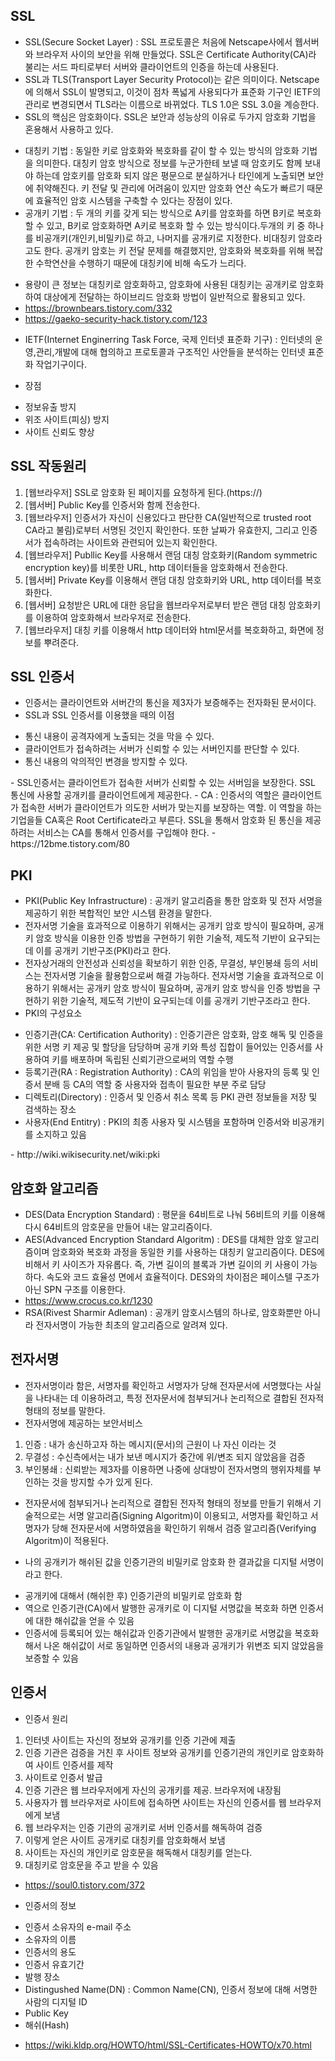 ## SSL
- SSL(Secure Socket Layer) : SSL 프로토콜은 처음에 Netscape사에서 웹서버와 브라우저 사이의 보안을 위해 만들었다. SSL은 Certificate Authority(CA)라 불리는 서드 파티로부터 서버와 클라이언트의 인증을 하는데 사용된다.
- SSL과 TLS(Transport Layer Security Protocol)는 같은 의미이다. Netscape에 의해서 SSL이 발명되고, 이것이 점차 폭넓게 사용되다가 표준화 기구인 IETF의 관리로 변경되면서 TLS라는 이름으로 바뀌었다. TLS 1.0은 SSL 3.0을 계승한다.
- SSL의 핵심은 암호화이다. SSL은 보안과 성능상의 이유로 두가지 암호화 기법을 혼용해서 사용하고 있다.
<ul>
  <li>대칭키 기법 : 동일한 키로 암호화와 복호화를 같이 할 수 있는 방식의 암호화 기법을 의미한다. 대칭키 암호 방식으로 정보를 누군가한테 보낼 때 암호키도 함께 보내야 하는데 암호키를 암호화 되지 않은 평문으로 분실하거나 타인에게 노출되면 보안에 취약해진다. 키 전달 및 관리에 어려움이 있지만 암호화 연산 속도가 빠르기 때문에 효율적인 암호 시스템을 구축할 수 있다는 장점이 있다.</li>
  <li>공개키 기법 : 두 개의 키를 갖게 되는 방식으로 A키를 암호화를 하면 B키로 복호화 할 수 있고, B키로 암호화하면 A키로 복호화 할 수 있는 방식이다.두개의 키 중 하나를 비공개키(개인키,비밀키)로 하고, 나머지를 공개키로 지정한다. 비대칭키 암호라고도 한다. 공개키 암호는 키 전달 문제를 해결했지만, 암호화와 복호화를 위해 복잡한 수학연산을 수행하기 때문에 대칭키에 비해 속도가 느리다.</li>
</ul>

- 용량이 큰 정보는 대칭키로 암호화하고, 암호화에 사용된 대칭키는 공개키로 암호화하여 대상에게 전달하는 하이브리드 암호화 방법이 일반적으로 활용되고 있다.
- https://brownbears.tistory.com/332
- https://gaeko-security-hack.tistory.com/123
* IETF(Internet Enginerring Task Force, 국제 인터넷 표준화 기구) : 인터넷의 운영,관리,개발에 대해 협의하고 프로토콜과 구조적인 사안들을 분석하는 인터넷 표준화 작업기구이다.
- 장점
<ul>
  <li>정보유출 방지</li>
  <li>위조 사이트(피싱) 방지</li>
  <li>사이트 신뢰도 향상</li>
</ul>

## SSL 작동원리
<ol>
  <li>[웹브라우저] SSL로 암호화 된 페이지를 요청하게 된다.(https://)</li>
  <li>[웹서버] Public Key를 인증서와 함께 전송한다.</li>
  <li>[웹브라우저] 인증서가 자신이 신용있다고 판단한 CA(일반적으로 trusted root CA라고 불림)로부터 서명된 것인지 확인한다. 또한 날짜가 유효한지, 그리고 인증서가 접속하려는 사이트와 관련되어 있는지 확인한다.</li>
  <li>[웹브라우저] Publlic Key를 사용해서 랜덤 대칭 암호화키(Random symmetric encryption key)를 비롯한 URL, http 데이터들을 암호화해서 전송한다.</li>
  <li>[웹서버] Private Key를 이용해서 랜덤 대칭 암호화키와 URL, http 데이터를 복호화한다.</li>
  <li>[웹서버] 요청받은 URL에 대한 응답을 웹브라우저로부터 받은 랜덤 대칭 암호화키를 이용하여 암호화해서 브라우저로 전송한다.</li>
  <li>[웹브라우저] 대칭 키를 이용해서 http 데이터와 html문서를 복호화하고, 화면에 정보를 뿌려준다.</li>
</ol>

## SSL 인증서
- 인증서는 클라이언트와 서버간의 통신을 제3자가 보증해주는 전자화된 문서이다. 
- SSL과 SSL 인증서를 이용했을 때의 이점
<ul>
  <li>통신 내용이 공격자에게 노출되는 것을 막을 수 있다.</li>
  <li>클라이언트가 접속하려는 서버가 신뢰할 수 있는 서버인지를 판단할 수 있다.</li>
  <li>통신 내용의 악의적인 변경을 방지할 수 있다.</li>
</ul>
- SSL인증서는 클라이언트가 접속한 서버가 신뢰할 수 있는 서버임을 보장한다. SSL 통신에 사용할 공개키를 클라이언트에게 제공한다.
- CA : 인증서의 역할은 클라이언트가 접속한 서버가 클라이언트가 의도한 서버가 맞는지를 보장하는 역할. 이 역할을 하는 기업을들 CA혹은 Root Certificate라고 부른다. SSL을 통해서 암호화 된 통신을 제공하려는 서비스는 CA를 통해서 인증서를 구입해야 한다. 
- https://12bme.tistory.com/80

## PKI
- PKI(Public Key Infrastructure) : 공개키 알고리즘을 통한 암호화 및 전자 서명을 제공하기 위한 복합적인 보안 시스템 환경을 말한다.
- 전자서명 기술을 효과적으로 이용하기 위해서는 공개키 암호 방식이 필요하며, 공개키 암호 방식을 이용한 인증 방법을 구현하기 위한 기술적, 제도적 기반이 요구되는데 이를 공개키 기반구조(PKI)라고 한다.
- 전자상거래의 안전성과 신뢰성을 확보하기 위한 인증, 무결성, 부인봉쇄 등의 서비스는 전자서명 기술을 활용함으로써 해결 가능하다. 전자서명 기술을 효과적으로 이용하기 위해서는 공개키 암호 방식이 필요하며, 공개키 암호 방식을 인증 방법을 구현하기 위한 기술적, 제도적 기반이 요구되는데 이를 공개키 기반구조라고 한다.
- PKI의 구성요소
<ul>
  <li>인증기관(CA: Certification Authority) : 인증기관은 암호화, 암호 해독 및 인증을 위한 서명 키 제공 및 할당을 담당하며 공개 키와 특성 집합이 들어있는 인증서를 사용하여 키를 배포하며 독립된 신뢰기관으로써의 역할 수행</li>
  <li>등록기관(RA : Registration Authority) : CA의 위임을 받아 사용자의 등록 및 인증서 분배 등 CA의 역할 중 사용자와 접촉이 필요한 부분 주로 담당</li>
  <li>디렉토리(Directory) : 인증서 및 인증서 취소 목록 등 PKI 관련 정보들을 저장 및 검색하는 장소</li>
  <li>사용자(End Entitry) : PKI의 최종 사용자 및 시스템을 포함하며 인증서와 비공개키를 소지하고 있음</li>
</ul>
- http://wiki.wikisecurity.net/wiki:pki

## 암호화 알고리즘
- DES(Data Encryption Standard) : 평문을 64비트로 나눠 56비트의 키를 이용해 다시 64비트의 암호문을 만들어 내는 알고리즘이다.
- AES(Advanced Encryption Standard Algoritm) : DES를 대체한 암호 알고리즘이며 암호화와 복호화 과정을 동일한 키를 사용하는 대칭키 알고리즘이다. DES에 비해서 키 사이즈가 자유롭다. 즉, 가변 길이의 블록과 가변 길이의 키 사용이 가능하다. 속도와 코드 효율성 면에서 효율적이다. DES와의 차이점은 페이스텔 구조가 아닌 SPN 구조를 이용한다.
- https://www.crocus.co.kr/1230
- RSA(Rivest Sharmir Adleman) : 공개키 암호시스템의 하나로, 암호화뿐만 아니라 전자서명이 가능한 최초의 알고리즘으로 알려져 있다. 

## 전자서명
- 전자서명이라 함은, 서명자를 확인하고 서명자가 당해 전자문서에 서명했다는 사실을 나타내는 데 이용하려고, 특정 전자문서에 첨부되거나 논리적으로 결합된 전자적 형태의 정보를 말한다.
- 전자서명에 제공하는 보안서비스
<ol>
  <li>인증 : 내가 송신하고자 하는 메시지(문서)의 근원이 나 자신 이라는 것</li>
  <li>무결성 : 수신측에서는 내가 보낸 메시지가 중간에 위/변조 되지 않았음을 검증</li>
  <li>부인봉쇄 : 신뢰받는 제3자를 이용하면 나중에 상대방이 전자서명의 행위자체를 부인하는 것을 방지할 수가 있게 된다.</li>
</ol>

- 전자문서에 첨부되거나 논리적으로 결합된 전자적 형태의 정보를 만들기 위해서 기술적으로는 서명 알고리즘(Signing Algoritm)이 이용되고, 서명자를 확인하고 서명자가 당해 전자문서에 서명하였음을 확인하기 위해서 검증 알고리즘(Verifying Algoritm)이 적용된다.

- 나의 공개키가 해쉬된 값을 인증기관의 비밀키로 암호화 한 결과값을 디지털 서명이라고 한다.
<ul>
  <li>공개키에 대해서 (해쉬한 후) 인증기관의 비밀키로 암호화 함</li>
  <li>역으로 인증기관(CA)에서 발행한 공개키로 이 디지털 서명값을 복호화 하면 인증서에 대한 해쉬값을 얻을 수 있음 </li>
  <li>인증서에 등록되어 있는 해쉬값과 인증기관에서 발행한 공개키로 서명값을 복호화해서 나온 해쉬값이 서로 동일하면 인증서의 내용과 공개키가 위변조 되지 않았음을 보증할 수 있음</li>
</ul>

## 인증서
- 인증서 원리
<ol>
  <li>인터넷 사이트는 자신의 정보와 공개키를 인증 기관에 제출</li>
  <li>인증 기관은 검증을 거친 후 사이트 정보와 공개키를 인증기관의 개인키로 암호화하여 사이트 인증서를 제작</li>
  <li>사이트로 인증서 발급</li>
  <li>인증 기관은 웹 브라우저에게 자신의 공개키를 제공. 브라우저에 내장됨</li>
  <li>사용자가 웹 브라우저로 사이트에 접속하면 사이트는 자신의 인증서를 웹 브라우저에게 보냄</li>
  <li>웹 브라우저는 인증 기관의 공개키로 서버 인증서를 해독하여 검증</li>
  <li>이렇게 얻은 사이트 공개키로 대칭키를 암호화해서 보냄</li>
  <li>사이트는 자신의 개인키로 암호문을 해독해서 대칭키를 얻는다. </li>
  <li>대칭키로 암호문을 주고 받을 수 있음</li>
</ol>

- https://soul0.tistory.com/372

- 인증서의 정보
<ul>
  <li>인증서 소유자의 e-mail 주소</li>
  <li>소유자의 이름</li>
  <li>인증서의 용도</li>
  <li>인증서 유효기간</li>
  <li>발행 장소</li>
  <li>Distingushed Name(DN) : Common Name(CN), 인증서 정보에 대해 서명한 사람의 디지털 ID</li>
  <li>Public Key</li>
  <li>해쉬(Hash)</li>
</ul>

- https://wiki.kldp.org/HOWTO/html/SSL-Certificates-HOWTO/x70.html
